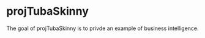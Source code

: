 
<!-- README.md is generated from README.Rmd. Please edit that file -->

# projTubaSkinny

<!-- badges: start -->
<!-- badges: end -->

The goal of projTubaSkinny is to privde an example of business
intelligence.
